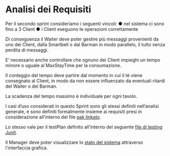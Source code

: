 # Analisi dei Requisiti

Per il secondo sprint consideriamo i seguenti vincoli:
    ● nel sistema ci sono fino a 3 Client
    ● i Client eseguono le operazioni correttamente

Di conseguenza il Waiter deve poter gestire più messaggi provenienti da uno dei Client, dalla Smartbell o dal Barman in modo parallelo, il tutto senza perdita di messaggi.

E’ necessario anche controllare che ognuno dei Client impieghi un tempo minore o uguale al MaxStayTime per la consumazione.

Il conteggio del tempo deve partire dal momento in cui il tè viene consegnato al Client, in modo da non essere influenzato da eventuali ritardi del Waiter o del Barman.

La scadenza del tempo massimo è individuale per ogni tavolo.

I casi d’uso considerati in questo Sprint sono gli stessi definiti nell’analisi generale, e sono definiti formalmente insieme ai requisiti presi in considerazione all’interno del file [qak linkato](analisi.qak).

Lo stesso vale per il testPlan definito all’interno del seguente [file di testing Junit](TearoomTest.kt).

Il Manager deve poter visualizzare lo [stato del sistema](../../Sprint0/Analisi%20dei%20Requisiti.md#componenti-del-sistema) attraverso l'interfaccia grafica.
